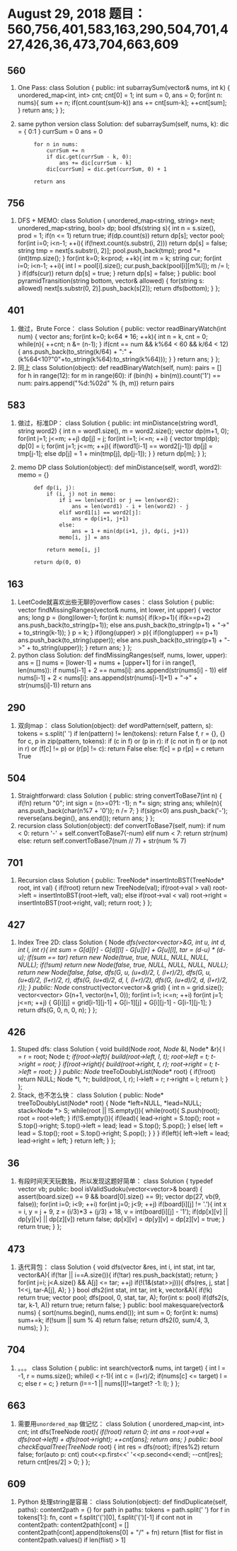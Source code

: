 # August 29, 2018 题目：560,756,401,583,163,290,504,701,427,426,36,473,704,663,609

## **560**
1. One Pass:
    class Solution {
    public:
        int subarraySum(vector<int>& nums, int k) {
            unordered_map<int, int> cnt;
            cnt[0] = 1;
            int sum = 0, ans = 0;
            for(int n: nums){
                sum += n;
                if(cnt.count(sum-k)) ans += cnt[sum-k];
                ++cnt[sum];
            }
            return ans;
        }
    };
2. same python version
    class Solution:
        def subarraySum(self, nums, k):
            dic = { 0:1 }
            currSum = 0
            ans = 0
            
            for n in nums:
                currSum += n
                if dic.get(currSum - k, 0):
                    ans += dic[currSum - k]
                dic[currSum] = dic.get(currSum, 0) + 1
            
            return ans
## **756**
1. DFS + MEMO:
    class Solution {
        unordered_map<string, string> next;
        unordered_map<string, bool> dp;
        bool dfs(string s){
            int n = s.size(), prod = 1;
            if(n <= 1) return true;
            if(dp.count(s)) return dp[s];
            vector<string> pool;
            for(int i=0; i<n-1; ++i){
                if(!next.count(s.substr(i, 2))) return dp[s] = false;
                string tmp = next[s.substr(i, 2)];
                pool.push_back(tmp);
                prod *= (int)tmp.size();
            }
            for(int k=0; k<prod; ++k){
                int m = k;
                string cur;
                for(int i=0; i<n-1; ++i){
                    int l = pool[i].size();
                    cur.push_back(pool[i][m%l]);
                    m /= l;
                }
                if(dfs(cur)) return dp[s] = true;
            }
            return dp[s] = false;
        }
    public:
        bool pyramidTransition(string bottom, vector<string>& allowed) {
            for(string s: allowed) next[s.substr(0, 2)].push_back(s[2]);
            return dfs(bottom);
        }
    };
## **401**
1. 做过，Brute Force：
    class Solution {
    public:
        vector<string> readBinaryWatch(int num) {
            vector<string> ans;
            for(int k=0; k<64 * 16; ++k){
                int n = k, cnt = 0;
                while(n){
                    ++cnt;
                    n &= (n-1);
                }
                if(cnt == num && k%64 < 60 && k/64 < 12){
                    ans.push_back(to_string(k/64) + ":" + (k%64<10?"0"+to_string(k%64):to_string(k%64)));
                }
            }
            return ans;
        }
    };
2. 同上
    class Solution(object):
        def readBinaryWatch(self, num):
            pairs = []
            for h in range(12):
                for m in range(60):
                    if (bin(h) + bin(m)).count('1') == num:
                        pairs.append("%d:%02d" % (h, m))
            return pairs
## **583**
1. 做过，标准DP：
    class Solution {
    public:
        int minDistance(string word1, string word2) {
            int n = word1.size(), m = word2.size();
            vector<int> dp(m+1, 0);
            for(int j=1; j<=m; ++j) dp[j] = j;
            for(int i=1; i<=n; ++i) {
                vector<int> tmp(dp);
                dp[0] = i;
                for(int j=1; j<=m; ++j){
                    if(word1[i-1] == word2[j-1]) dp[j] = tmp[j-1];
                    else dp[j] = 1 + min(tmp[j], dp[j-1]);
                }
            }
            return dp[m];
        }
    };
2. memo DP
    class Solution(object):
        def minDistance(self, word1, word2):
            memo = {}
            
            def dp(i, j):
                if (i, j) not in memo:
                    if i == len(word1) or j == len(word2):
                        ans = len(word1) - i + len(word2) - j
                    elif word1[i] == word2[j]:
                        ans = dp(i+1, j+1)
                    else:
                        ans = 1 + min(dp(i+1, j), dp(i, j+1))
                    memo[i, j] = ans
                    
                return memo[i, j]
            
            return dp(0, 0)
## **163**
1. LeetCode就喜欢出些无聊的overflow cases：
    class Solution {
    public:
        vector<string> findMissingRanges(vector<int>& nums, int lower, int upper) {
            vector<string> ans;
            long p = (long)lower-1;
            for(int k: nums){
                if(k>p+1){
                    if(k==p+2) ans.push_back(to_string(p+1));
                    else ans.push_back(to_string(p+1) + "->" + to_string(k-1));
                }
                p = k;
            }
            if(long(upper) > p){
                if(long(upper) == p+1) ans.push_back(to_string(upper));
                else ans.push_back(to_string(p+1) + "->" + to_string(upper));
            }
            return ans;
        }
    };
2. python
    class Solution:
        def findMissingRanges(self, nums, lower, upper):
            ans = []
            nums = [lower-1] + nums + [upper+1]
            for i in range(1, len(nums)):
                if nums[i-1] + 2 == nums[i]:
                    ans.append(str(nums[i] - 1))
                elif nums[i-1] + 2 < nums[i]:
                    ans.append(str(nums[i-1]+1) + "->" + str(nums[i]-1))
            return ans
## **290**
1. 双向map：
    class Solution(object):
        def wordPattern(self, pattern, s):
            tokens = s.split(' ')
            if len(pattern) != len(tokens):
                return False
            f, r = {}, {}
            for c, p in zip(pattern, tokens):
                if (c in f) or (p in r):
                    if (c not in f) or (p not in r) or (f[c] != p) or (r[p] != c):
                        return False
                else:
                    f[c] = p
                    r[p] = c
            return True
## **504**
1. Straightforward:
    class Solution {
    public:
        string convertToBase7(int n) {
            if(!n) return "0";
            int sign = (n>=0?1: -1);
            n *= sign;
            string ans;
            while(n){
                ans.push_back(char(n%7 + '0'));
                n /= 7;
            }
            if(sign<0) ans.push_back('-');
            reverse(ans.begin(), ans.end());
            return ans;
        }
    };
2. recursion
    class Solution(object):
        def convertToBase7(self, num):
            if num < 0:
                return '-' + self.convertToBase7(-num)
            elif num < 7:
                return str(num)
            else:
                return self.convertToBase7(num // 7) + str(num % 7)
## **701**
1. Recursion
    class Solution {
    public:
        TreeNode* insertIntoBST(TreeNode* root, int val) {
            if(!root) return new TreeNode(val);
            if(root->val > val) root->left = insertIntoBST(root->left, val);
            else if(root->val < val) root->right = insertIntoBST(root->right, val);
            return root;
        }
    };
## **427**
1. Index Tree 2D:
    class Solution {
        Node *dfs(vector<vector<int>>&G, int u, int d, int l, int r){
            int sum = G[d][r] - G[d][l] - G[u][r] + G[u][l], tar = (d-u) * (d-u);
            if(sum == tar) return new Node(true, true, NULL, NULL, NULL, NULL);
            if(!sum) return new Node(false, true, NULL, NULL, NULL, NULL);
            return new Node(false, false, dfs(G, u, (u+d)/2, l, (l+r)/2), 
                           dfs(G, u, (u+d)/2, (l+r)/2, r),
                           dfs(G, (u+d)/2, d, l, (l+r)/2),
                            dfs(G, (u+d)/2, d, (l+r)/2, r));
        }
    public:
        Node* construct(vector<vector<int>>& grid) {
            int n = grid.size();
            vector<vector<int>> G(n+1, vector<int>(n+1, 0));
            for(int i=1; i<=n; ++i) for(int j=1; j<=n; ++j) {
                G[i][j] = grid[i-1][j-1] + G[i-1][j] + G[i][j-1] - G[i-1][j-1];
            }
            return dfs(G, 0, n, 0, n);
        }
    };
## **426**
1. Stuped dfs:
    class Solution {
        void build(Node *root, Node* &l, Node* &r){
            l = r = root;
            Node *t;
            if(root->left){
                build(root->left, l, t);
                root->left = t;
                t->right = root;
            }
            if(root->right){
                build(root->right, t, r);
                root->right = t;
                t->left = root;
            }
        }
    public:
        Node* treeToDoublyList(Node* root) {
            if(!root) return NULL;
            Node *l, *r;
            build(root, l, r);
            l->left = r;
            r->right = l;
            return l;
        }
    };
2. Stack, 也不怎么快：
    class Solution {
    public:
        Node* treeToDoublyList(Node* root) {
            Node *left=NULL, *lead=NULL;
            stack<Node *> S;
            while(root || !S.empty()){
                while(root){
                    S.push(root);
                    root = root->left;
                }
                if(!S.empty()){
                    if(lead){
                        lead->right = S.top();
                        root = S.top()->right;
                        S.top()->left = lead;
                        lead = S.top();
                        S.pop();
                    }
                    else{
                        left = lead = S.top();
                        root = S.top()->right;
                        S.pop();
                    }
                }
            }
            if(left){
                left->left = lead;
                lead->right = left;
            }
            return left;
        }
    };
## **36**
1. 有段时间天天玩数独，所以发现这题好简单：
    class Solution {
        typedef vector<bool> vb;
    public:
        bool isValidSudoku(vector<vector<char>>& board) {
            assert(board.size() == 9 && board[0].size() == 9);
            vector<vb> dp(27, vb(9, false));
            for(int i=0; i<9; ++i) for(int j=0; j<9; ++j) if(board[i][j] != '.'){
                int x = i, y = j + 9, z = (i/3)*3 + (j/3) + 18, v = int(board[i][j] - '1');
                if(dp[x][v] || dp[y][v] || dp[z][v]) return false;
                dp[x][v] = dp[y][v] = dp[z][v] = true;
            }
            return true;
        }
    };
## **473**
1. 迭代背包：
    class Solution {
        void dfs(vector<int> &res, int i, int stat, int tar, vector<int>&A){
            if(!tar || i==A.size()){
                if(!tar) res.push_back(stat);
                return;
            }
            for(int j=i; j<A.size() && A[j] <= tar; ++j) if(!(1&(stat>>j))){
                dfs(res, j, stat | 1<<j, tar-A[j], A);
            }
        }
        bool dfs2(int stat, int tar, int k, vector<int>&A){
            if(!k) return true;
            vector<int> pool;
            dfs(pool, 0, stat, tar, A);
            for(int s: pool) if(dfs2(s, tar, k-1, A)) return true;
            return false;
        }
    public:
        bool makesquare(vector<int>& nums) {
            sort(nums.begin(), nums.end());
            int sum = 0;
            for(int k: nums) sum+=k;
            if(!sum || sum % 4) return false;
            return dfs2(0, sum/4, 3, nums);
        }
    };
## **704**
1. 。。。
    class Solution {
    public:
        int search(vector<int>& nums, int target) {
            int l = -1, r = nums.size();
            while(l < r-1){
                int c = (l+r)/2;
                if(nums[c] <= target) l = c;
                else r = c;
            }
            return (l==-1 || nums[l]!=target? -1: l);
        }
    };
## **663**
1. 需要用`unordered_map` 做记忆：
    class Solution {
        unordered_map<int, int> cnt;
        int dfs(TreeNode *root){
            if(!root) return 0;
            int ans = root->val + dfs(root->left) + dfs(root->right);
            ++cnt[ans];
            return ans;
        }
    public:
        bool checkEqualTree(TreeNode* root) {
            int res = dfs(root);
            if(res%2) return false;
            for(auto p: cnt) cout<<p.first<<' '<<p.second<<endl;
            --cnt[res];
            return cnt[res/2] > 0;
        }
    };
## **609**
1. Python 处理string是容易：
    class Solution(object):
        def findDuplicate(self, paths):
            content2path = {}
            for path in paths:
                tokens = path.split(' ')
                for f in tokens[1:]:
                    fn, cont = f.split('(')[0], f.split('(')[-1]
                    if cont not in content2path:
                        content2path[cont] = []
                    content2path[cont].append(tokens[0] + "/" + fn)
            return [flist for flist in content2path.values() if len(flist) > 1]

